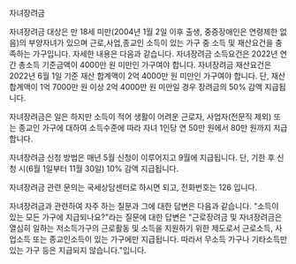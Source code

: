 자녀장려금

자녀장려금 대상은 만 18세 미만(2004년 1월 2일 이후 출생, 중증장애인은 연령제한 없음)의 부양자녀가 있으며 근로,사업,종교인 소득이 있는 가구 중 소득 및 재산요건을 충족하는 가구입니다. 자세한 내용은 다음과 같습니다.
자녀장려금 소득요건은 2022년 연간 총소득 기준금액이 4000만 원 미만인 가구여야 합니다.
자녀장려금 재산요건은 2022년 6월 1일 기준 재산 합계액이 2억 4000만 원 미만인 가구여야 합니다. 단, 재산 합계액이 1억 7000만 원 이상 2억 4000만 원 미만일 경우 장려금의 50% 감액 지급됩니다.

자녀장려금은 일은 하지만 소득이 적어 생활이 어려운 근로자, 사업자(전문직 제외) 또는 종교인 가구에 대하여 소득수준에 따라 자녀 1인당 연 50만 원에서 80만 원까지 지급합니다.

자녀장려금 신청 방법은 매년 5월 신청이 이루어지고 9월에 지급됩니다. 단, 기한 후 신청 시(6월 1일부터 11월 30일) 10% 감액 지급됩니다.

자녀장려금 관련 문의는 국세상담센터로 하시면 되고, 전화번호는 126 입니다.

자녀장려금과 관련하여 자주 하는 질문과 그에 대한 답변은 다음과 같습니다.
"소득이 있는 모든 가구에 지급되나요?"라는 질문에 대한 답변은 "근로장려금 및 자녀장려금은 열심히 일하는 저소득가구의 근로활동 및 소득을 지원하기 위한 제도로서 근로소득, 사업소득 또는 종교인소득이 있는 가구에만 지급됩니다. 따라서 무소득 가구나 기타소득만 있는 가구 등은 지급되지 않습니다."입니다.
